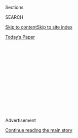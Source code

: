 <div id="app">

<div>

<div>

<div>

<div class="NYTAppHideMasthead css-1q2w90k e1suatyy0">

<div class="section css-ui9rw0 e1suatyy2">

<div class="css-eph4ug er09x8g0">

<div class="css-6n7j50">

</div>

<span class="css-1dv1kvn">Sections</span>

<div class="css-10488qs">

<span class="css-1dv1kvn">SEARCH</span>

</div>

[Skip to content](#site-content)[Skip to site
index](#site-index)

</div>

<div class="css-10698na e1huz5gh0">

</div>

</div>

<div id="masthead-bar-one" class="section hasLinks css-15hmgas e1csuq9d3">

<div class="css-uqyvli e1csuq9d0">

</div>

<div class="css-1uqjmks e1csuq9d1">

</div>

<div class="css-9e9ivx">

[](https://myaccount.nytimes.com/auth/login?response_type=cookie&client_id=vi)

</div>

<div class="css-1bvtpon e1csuq9d2">

[Today’s
Paper](https://www.nytimes.com/section/todayspaper)

</div>

</div>

</div>

</div>

<div data-aria-hidden="false">

<div id="site-content" data-role="main">

<div>

<div class="css-1aor85t" style="opacity:0.000000001;z-index:-1;visibility:hidden">

<div class="css-1hqnpie">

<div class="css-epjblv">

<span class="css-100wwgy">The T List: Five Things We Recommend This
Week</span>

</div>

<div class="css-k008qs">

<div class="css-o5pzib">

<span class="css-18z7m18"></span>

<div>

</div>

</div>

<span class="css-1n6z4y">https://nyti.ms/2Cwoa2D</span>

<div class="css-1705lsu">

<div class="css-4xjgmj">

<div class="css-4skfbu" data-role="toolbar" data-aria-label="Social Media Share buttons, Save button, and Comments Panel with current comment count" data-testid="share-tools">

  - 
  - 
  - 
  - 
    
    <div class="css-6n7j50">
    
    </div>

  - 

</div>

</div>

</div>

</div>

</div>

</div>

<div id="NYT_TOP_BANNER_REGION" class="css-13pd83m">

</div>

<div id="top-wrapper" class="css-1sy8kpn">

<div id="top-slug" class="css-l9onyx">

Advertisement

</div>

[Continue reading the main
story](#after-top)

<div class="ad top-wrapper" style="text-align:center;height:100%;display:block;min-height:250px">

<div id="top" class="place-ad" data-position="top" data-size-key="top">

</div>

</div>

<div id="after-top">

</div>

</div>

<div>

<div id="sponsor-wrapper" class="css-1hyfx7x">

<div id="sponsor-slug" class="css-19vbshk">

Supported by

</div>

[Continue reading the main
story](#after-sponsor)

<div id="sponsor" class="ad sponsor-wrapper" style="text-align:center;height:100%;display:block">

</div>

<div id="after-sponsor">

</div>

</div>

<div class="css-186x18t">

</div>

<div class="css-1vkm6nb ehdk2mb0">

# The T List: Five Things We Recommend This Week

</div>

Well-designed puzzles, natural bug sprays, Paul McCarthy — and more.

<div class="css-bn0qp euiyums0">

July 23,
2020

<div class="css-4xjgmj">

<div class="css-d8bdto" data-role="toolbar" data-aria-label="Social Media Share buttons, Save button, and Comments Panel with current comment count" data-testid="share-tools">

  - 
  - 
  - 
  - 
    
    <div class="css-6n7j50">
    
    </div>

  - 

</div>

</div>

</div>

</div>

<div class="section meteredContent css-1r7ky0e" name="articleBody" itemprop="articleBody">

<div class="css-1fanzo5 StoryBodyCompanionColumn">

<div class="css-53u6y8">

*Welcome to the T List, a newsletter from the editors of T Magazine.
Each week, we’re sharing things we’re eating, wearing, listening to or
coveting now.* **[*Sign up
here*](https://www.nytimes.com/newsletters/t-list?module=inline)** ***to
find us in your inbox every Wednesday.*** *You can always reach us at*
[*tlist@nytimes.com*](mailto:tlist@nytimes.com)*.*

-----

Unbox This

## Relaxing Puzzles With a Sharp Design Sensibility

</div>

</div>

<div class="css-79elbk" data-testid="photoviewer-wrapper">

<div class="css-z3e15g" data-testid="photoviewer-wrapper-hidden">

</div>

<div class="css-1a48zt4 ehw59r15" data-testid="photoviewer-children">

![<span class="css-1l9o2ey e13ogyst0" data-aria-hidden="true">Left: a
selection of Ordinary Habit puzzles. Right: a detail of a puzzle by the
artist and graphic designer Marleigh
Culver.</span><span class="css-1nlbvxy e1z0qqy90" itemprop="copyrightHolder"><span class="css-1ly73wi e1tej78p0">Credit...</span><span>Photos:
Guillermo Cano. Prop Styling: Emily Karian de
Cano</span></span>](https://static01.nyt.com/images/2020/07/22/t-magazine/22tmag-tlist-slide-KKWD/22tmag-tlist-slide-KKWD-articleLarge.jpg?quality=75&auto=webp&disable=upscale)

</div>

</div>

<div class="css-1fanzo5 StoryBodyCompanionColumn">

<div class="css-53u6y8">

<div class="css-1wlr991">

<div class="css-18e8msd">

<div class="css-2ja7y1 epjyd6m0">

<div class="css-1baulvz">

By <span class="css-1baulvz last-byline" itemprop="name">Samuel
Rutter</span>

</div>

</div>

</div>

</div>

Just over a year ago — well before Covid-19 ushered in a renewed
interest in indoor activities — Echo Hopkins found herself taking a few
minutes out of each workday to complete a puzzle as a small way of
escaping screens and refocusing her attention. This eventually led her,
together with her mother, Teresa Hopkins, to co-found Ordinary Habit,
under which the pair have now launched a limited-edition series of
jigsaw puzzles that marries the mindfulness of play with thoughtful
design. “We wanted to encourage a return to doing things that are a
little more tactile,” said Echo, who is based in Brooklyn, N.Y. “There’s
such a simple joy to finding one piece that fits in a puzzle.”
Meanwhile, to engage the eyes, they have commissioned female
illustrators based around the world, including [Holly
Jolley](https://www.instagram.com/holly_jolley_/?hl=en) in Chile, [Bodil
Jane](https://www.instagram.com/bodiljane/?hl=en) in Amsterdam and the
New York City-based artist [Shawna
X](https://www.instagram.com/shawnax/?hl=en), whose work adorns the
exterior of the inclusive performance space House of Yes in Bushwick.
There are six 500-piece options in all, each of which is made of
recycled materials and comes in a box with a side resembling the spine
of a novel that fits seamlessly on a bookshelf. A portion of the profits
will be donated monthly to [the Loveland
Foundation](https://thelovelandfoundation.org/), which provides
financial assistance for therapy and other mental-health services for
Black women and girls. *$40,*
[*ordinaryhabit.com*](http://ordinaryhabit.com/)*.*

-----

</div>

</div>

<div class="css-1fanzo5 StoryBodyCompanionColumn">

<div class="css-53u6y8">

Covet
This

## 10 Vessels From Master Potter Lucie Rie

</div>

</div>

<div class="css-79elbk" data-testid="photoviewer-wrapper">

<div class="css-z3e15g" data-testid="photoviewer-wrapper-hidden">

</div>

<div class="css-1a48zt4 ehw59r15" data-testid="photoviewer-children">

<div class="css-1xdhyk6 erfvjey0">

<span class="css-1ly73wi e1tej78p0">Image</span>

<div class="css-zjzyr8">

<div data-testid="lazyimage-container" style="height:386.6666666666667px">

</div>

</div>

</div>

<span class="css-1l9o2ey e13ogyst0" data-aria-hidden="true">Ceramics by
Lucie Rie to be featured in the Phillips Design Auction on July 29,
2020.</span><span class="css-1nlbvxy e1z0qqy90" itemprop="copyrightHolder"><span class="css-1ly73wi e1tej78p0">Credit...</span><span>Courtesy
of Phillips</span></span>

</div>

</div>

<div class="css-1fanzo5 StoryBodyCompanionColumn">

<div class="css-53u6y8">

<div class="css-1wlr991">

<div class="css-18e8msd">

<div class="css-2ja7y1 epjyd6m0">

<div class="css-1baulvz">

By <span class="css-1baulvz last-byline" itemprop="name">Thessaly La
Force</span>

</div>

</div>

</div>

</div>

In 1938, the potter Lucie Rie, then 36, fled Vienna with her wheel and a
suitcase of her work. She found refuge in London, where she would live
for the remainder of her life, making artful ceramics and becoming one
of Europe’s most celebrated talents. Unlike other master English potters
such as Bernard Leach, who was inspired by the Arts and Crafts movement,
Rie drew her influences from both Modernism (in particular, the spare
sensibility of the midcentury Austrian architect and designer Josef
Hoffmann) as well as much older references, both European and Asian. As
Rie told the American journalist Claire Frankel in June 1990 in The
International Herald Tribune: “I was not so much influenced by the art
school \[School of Decorative Arts\] as by a small country museum on the
border of Hungary where there are Roman pots in the museum and maybe
five Chinese pots that influenced me. My teaching in Vienna was ‘look at
those beautiful glazes. You will never be able to do that.’ It was a
great incentive. And I did it.” Rie experimented with various colors and
textures, often applying the glaze directly onto the surface of her
stoneware or porcelain works before firing them only once (other potters
often use a more complicated process of bisque firing, applying glaze
and then refiring the object again). She limited her decoration to
sgraffito (using a needle to scratch on lines), subtle spirals, lips or
inlay — and her pots are beautiful in their simplicity. Ten of them
(from Frankel’s collection) are on view by appointment at the Phillips
auction house as part of its Design Auction this week. *Phillips, 450
Park Ave, New York, N.Y., 10022,*
[*phillips.com*](https://www.phillips.com/artist/711/lucie-rie)*.*

-----

Buy
This

## Four DEET-Free, Moisturizing Bug Sprays

</div>

</div>

<div class="css-79elbk" data-testid="photoviewer-wrapper">

<div class="css-z3e15g" data-testid="photoviewer-wrapper-hidden">

</div>

<div class="css-1a48zt4 ehw59r15" data-testid="photoviewer-children">

<div class="css-1xdhyk6 erfvjey0">

<span class="css-1ly73wi e1tej78p0">Image</span>

<div class="css-zjzyr8">

<div data-testid="lazyimage-container" style="height:247.46666666666667px">

</div>

</div>

</div>

<span class="css-1l9o2ey e13ogyst0" data-aria-hidden="true">Clockwise
from left: Jao’s Patio Oil, $30,
[jaobrand.com](https://jaobrand.com/collections/apothecary/products/patio-oil).
Kinfield’s Golden Hour, $22,
[kinfield.com](https://kinfield.com/products/golden-hour?utm_source=tmag&utm_medium=pr&utm_campaign=tlistjune2020).
Alba Botanica’s Anti-Bug Spray, $16,
[walmart.com](https://www.walmart.com/ip/Alba-Botanica-Anti-Bug-Deet-free-Insect-Repellent-Spray-4-Oz/349243024).
Beekman 1802’s Bye Bye Bugs Herbal Bug Repellent Bars, $12,
[beekman1802.com](https://beekman1802.com/products/bug-repellent-soap).</span><span class="css-1nlbvxy e1z0qqy90" itemprop="copyrightHolder"><span class="css-1ly73wi e1tej78p0">Credit...</span><span>Courtesy
of the brands</span></span>

</div>

</div>

<div class="css-1fanzo5 StoryBodyCompanionColumn">

<div class="css-53u6y8">

<div class="css-1wlr991">

<div class="css-18e8msd">

<div class="css-2ja7y1 epjyd6m0">

<div class="css-1baulvz">

By <span class="css-1baulvz last-byline" itemprop="name">Caitie
Kelly</span>

</div>

</div>

</div>

</div>

As temperatures rise this July, so does the presence of pesky
mosquitoes. And with the outdoors being the only safe place to socialize
(from a distance) at the moment, a good bug spray is essential. These
four DEET-free insect repellents promise not only to deter insects but
also to moisturize and refresh tired summer skin. The Brooklyn-based
personal wellness brand Kinfield created its [Golden
Hour](https://kinfield.com/products/golden-hour) ($22) spray using a
strain of citronella sourced from Indonesia. Its fast-drying formula
also contains lemongrass and clove, offering a more pleasing scent than
your typical bug spray, as well as lauric acid for hydration. Alba
Botanica’s [Anti-Bug
Spray](https://www.walmart.com/ip/Alba-Botanica-Anti-Bug-Deet-free-Insect-Repellent-Spray-4-Oz/349243024)
($18) uses lemongrass and citronella as well, plus peppermint oil, which
provides a cooling sensation sure to alleviate any existing bites.
[Patio
Oil](https://jaobrand.com/collections/apothecary/products/patio-oil)
($30), a super hydrating balm from the Pennsylvania-based brand Jao,
soothes skin with jojoba butter and vitamin E while warding off bugs
with lemon eucalyptus oil. Beekman 1802, which crafts its goat-milk-rich
products in upstate New York, carries a versatile bug repellent bar soap
called [Bye Bye Bugs Herbal Bug Repellent
Bars](https://beekman1802.com/products/bug-repellent-soap), that can be
used in the shower (the body releases the fragrance — citronella,
lavender and lemon peel — into the air later) or simply rubbed on
clothing or pulse points for shorter exposures. The bars are cut into
small squares ideal for throwing in a weekend bag or having on hand for
hikes.

-----

Read
This

## A Poet’s Visual Memoir From the ’70s

</div>

</div>

<div class="css-79elbk" data-testid="photoviewer-wrapper">

<div class="css-z3e15g" data-testid="photoviewer-wrapper-hidden">

</div>

<div class="css-1a48zt4 ehw59r15" data-testid="photoviewer-children">

<div class="css-1xdhyk6 erfvjey0">

<span class="css-1ly73wi e1tej78p0">Image</span>

<div class="css-zjzyr8">

<div data-testid="lazyimage-container" style="height:259.7111111111111px">

</div>

</div>

</div>

<span class="css-1l9o2ey e13ogyst0" data-aria-hidden="true">A grid from
“Memory” (2020) by Bernadette Mayer.
</span><span class="css-1nlbvxy e1z0qqy90" itemprop="copyrightHolder"><span class="css-1ly73wi e1tej78p0">Credit...</span><span>Courtesy
of the Bernadette Mayer Papers, Special Collections & Archives,
University of California, San Diego</span></span>

</div>

</div>

<div class="css-1fanzo5 StoryBodyCompanionColumn">

<div class="css-53u6y8">

<div class="css-1wlr991">

<div class="css-18e8msd">

<div class="css-2ja7y1 epjyd6m0">

<div class="css-1baulvz">

By <span class="css-1baulvz last-byline" itemprop="name">Megan
O’Grady</span>

</div>

</div>

</div>

</div>

In July **** 1971, the avant-garde poet and photographer Bernadette
Mayer embarked on an “emotional science project,” documenting each day
of the month with a roll of Kodachrome film and a journal entry. Mayer
created a seven-hour audio recording of the text, and the result — which
was shown by gallerist Holly Solomon in 1972 and then not again until
2016 (at Chicago’s Poetry Foundation) — is now being published in book
form by Siglio Press. Who, really, can resist New York City in the 1970s
— the elongated yellow taxis, shop signs and hot-dog vendors, the World
Trade Center rising? Mayer captured the Big Apple before **** the gloss,
before Starbucks and bank branches colonized the streets and artists and
writers fled, first for the other boroughs, then for other cities
entirely. But “Memory” is first and foremost a deeply personal exercise
in observation, its pages filled with shopping lists, friends, interiors
of diners, evidence of trips upstate, breakfasts, trees, a shaggy-haired
lover. (There’s even an analog selfie.) Seen in another light, the
project seems to anticipate the way we think about representing life
today, whether we’re sharing snippets of our days on Instagram or
unpolished fragments of thought on Twitter. Mayer, who became the
director of the St. Mark’s Poetry Project in the early 1980s, was a
rebel of form who refused to see life as a continuous, unspooling
narrative filled with straightforward meanings. In her thoughts and
images, we find an immersion in quotidian minutiae, synecdoche for a
lost era that feels almost eerily contemporary. *$45,*
[*sigliopress.com*](http://sigliopress.com/book/memory/)*.*

</div>

</div>

<div class="css-1fanzo5 StoryBodyCompanionColumn">

<div class="css-53u6y8">

-----

View
This

## Paul McCarthy’s Alpine Sketches

</div>

</div>

<div class="css-79elbk" data-testid="photoviewer-wrapper">

<div class="css-z3e15g" data-testid="photoviewer-wrapper-hidden">

</div>

<div class="css-1a48zt4 ehw59r15" data-testid="photoviewer-children">

<div class="css-1xdhyk6 erfvjey0">

<span class="css-1ly73wi e1tej78p0">Image</span>

<div class="css-zjzyr8">

<div data-testid="lazyimage-container" style="height:257.77777777777777px">

</div>

</div>

</div>

<span class="css-1l9o2ey e13ogyst0" data-aria-hidden="true">Left: Paul
McCarthy’s “A\&E, EVA, Santa Anita session” (2020). Right: the artist’s
performance still “A\&E Drawing Session, Santa Anita”
(2020).</span><span class="css-1nlbvxy e1z0qqy90" itemprop="copyrightHolder"><span class="css-1ly73wi e1tej78p0">Credit...</span><span>Left:
photo by Damon McCarthy. All images: © Paul McCarthy. Courtesy of the
artist and Hauser & Wirth</span></span>

</div>

</div>

<div class="css-1fanzo5 StoryBodyCompanionColumn">

<div class="css-53u6y8">

<div class="css-1wlr991">

<div class="css-18e8msd">

<div class="css-2ja7y1 epjyd6m0">

<div class="css-1baulvz">

By <span class="css-1baulvz last-byline" itemprop="name">M.H.
Miller</span>

</div>

</div>

</div>

</div>

The artist Paul McCarthy is currently the subject of two shows, one
online at Hauser & Wirth, and another at the exhibition space Tarmak 22
in Gstaad, the resort town in the Swiss Alps. These are, in many ways,
ideal locations for this artist, who has always had a heightened
awareness of detail and context. (On a recent Zoom call to discuss these
shows, McCarthy sat in a mostly unadorned room, the only remarkable
feature of which was a wooden cutout of Santa Claus, propped up against
the wall behind him; McCarthy, with his big white beard, shared a
certain resemblance.) As an early adopter of video-based art, he seemed
to predict the random, frenetic qualities of a mind poisoned by the
internet several decades before the fact, and McCarthy has often darkly
satirized Alpine culture and German fairy tales, Hollywood’s
appropriation of both and the fascist tendencies of all three. The
online show, in particular, functions a little like a summary of
McCarthy’s stylistic quirks. Nominally an exhibition of drawings, its
contents **** in fact resulted from a series of improvisational
performances McCarthy began filming with the actress Lilith Stangenberg
in early 2020: “drawing sessions,” as the artist refers to them, while
the two were in character as versions of Adolf Hitler and Eva Braun for
**** McCarthy’s new film project, called simply “A\&E.” The results are
messy, uncomfortable, confrontational and ultimately fascinating —
convincing evidence that, even in the supposedly simple gesture of
making a mark on a piece of paper, McCarthy is never as simple or
straightforward as he might seem.
[*hauserwirth.com*](https://www.hauserwirth.com/hauser-wirth-exhibitions/28962-paul-mccarthy-alpine-stories-dystopias)*.*

-----

From T’s Instagram

## \#TArtIssue: The Story of Ruth Asawa

</div>

</div>

<div class="css-cfo9c3">

</div>

<div>

</div>

</div>

<div>

</div>

<div>

</div>

<div>

</div>

<div>

<div id="bottom-wrapper" class="css-1ede5it">

<div id="bottom-slug" class="css-l9onyx">

Advertisement

</div>

[Continue reading the main
story](#after-bottom)

<div id="bottom" class="ad bottom-wrapper" style="text-align:center;height:100%;display:block;min-height:90px">

</div>

<div id="after-bottom">

</div>

</div>

</div>

</div>

</div>

## Site Index

<div>

</div>

## Site Information Navigation

  - [© <span>2020</span> <span>The New York Times
    Company</span>](https://help.nytimes.com/hc/en-us/articles/115014792127-Copyright-notice)

<!-- end list -->

  - [NYTCo](https://www.nytco.com/)
  - [Contact
    Us](https://help.nytimes.com/hc/en-us/articles/115015385887-Contact-Us)
  - [Work with us](https://www.nytco.com/careers/)
  - [Advertise](https://nytmediakit.com/)
  - [T Brand Studio](http://www.tbrandstudio.com/)
  - [Your Ad
    Choices](https://www.nytimes.com/privacy/cookie-policy#how-do-i-manage-trackers)
  - [Privacy](https://www.nytimes.com/privacy)
  - [Terms of
    Service](https://help.nytimes.com/hc/en-us/articles/115014893428-Terms-of-service)
  - [Terms of
    Sale](https://help.nytimes.com/hc/en-us/articles/115014893968-Terms-of-sale)
  - [Site
    Map](https://spiderbites.nytimes.com)
  - [Help](https://help.nytimes.com/hc/en-us)
  - [Subscriptions](https://www.nytimes.com/subscription?campaignId=37WXW)

</div>

</div>

</div>

</div>
